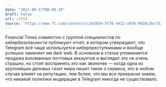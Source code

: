 ```yaml
---
date: "2021-09-17T08:08:26"
draft: False
url: /2554
source: "https://www.ft.com/content/cc3e3854-5f76-4422-a970-9010c3bc732b"
---
```


Financial Times совместно с группой специалистов по кибербезопасности публикуют отчет, в котором утверждают, что Telegram всё чаще используется киберпреступниками и вообще успешно заменяет им dark web. В основном в статье упоминается продажа взломанных почтовых аккаунтов и выглядит это не очень страшно, но стоит воспринять это как звоночек — когда одна из крупнейших деловых газет мира пишет такое о сервисе, это в любом случае влияет на репутацию, тем более, что мы все прекрасно знаем, что никакой политики модерации в Telegram никогда не существовало.
